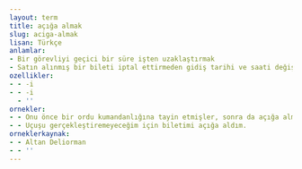 ```yaml
---
layout: term
title: açığa almak
slug: aciga-almak
lisan: Türkçe
anlamlar:
- Bir görevliyi geçici bir süre işten uzaklaştırmak
- Satın alınmış bir bileti iptal ettirmeden gidiş tarihi ve saati değiştirilebilir bir bilete çevirmek
ozellikler:
- - -i
- - -i
  - ''
ornekler:
- - Onu önce bir ordu kumandanlığına tayin etmişler, sonra da açığa almışlardı.
- - Uçuşu gerçekleştiremeyeceğim için biletimi açığa aldım.
orneklerkaynak:
- - Altan Deliorman
- - ''
---
```

